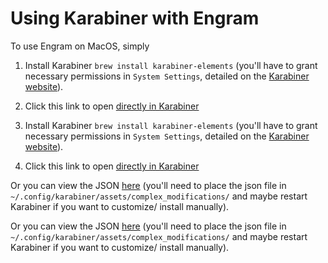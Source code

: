 # Using Karabiner with Engram

To use Engram on MacOS, simply

1. Install Karabiner `brew install karabiner-elements` (you'll have to grant necessary permissions in `System Settings`, detailed on the [Karabiner website](https://karabiner-elements.pqrs.org)).
2. Click this link to open [directly in Karabiner](karabiner://karabiner/assets/complex_modifications/import?url=https://raw.githubusercontent.com/binarybottle/engram/master/install/mac/karabiner/engram.json)


3. Install Karabiner `brew install karabiner-elements` (you'll have to grant necessary permissions in `System Settings`, detailed on the [Karabiner website](https://karabiner-elements.pqrs.org)).
4. Click this link to open [directly in Karabiner](karabiner://karabiner/assets/complex_modifications/import?url=https://raw.githubusercontent.com/willpuckett/engram/master/install/mac/karabiner/engram.json)

Or you can view the JSON [here](https://raw.githubusercontent.com/binarybottle/engram/master/install/mac/karabiner/engram.json) (you'll need to place the json file in `~/.config/karabiner/assets/complex_modifications/` and maybe restart Karabiner if you want to customize/ install manually).


Or you can view the JSON [here](https://raw.githubusercontent.com/willpuckett/engram/master/install/mac/karabiner/engram.json) (you'll need to place the json file in `~/.config/karabiner/assets/complex_modifications/` and maybe restart Karabiner if you want to customize/ install manually).


